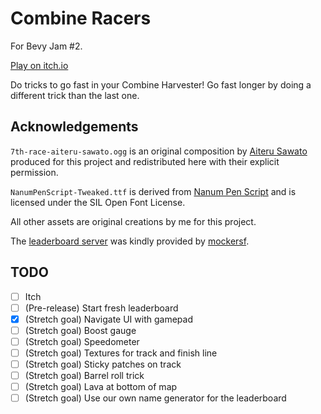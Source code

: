 # Combine Racers

For Bevy Jam #2.

[Play on itch.io](https://euclidean-whale.itch.io/combine-racers)

Do tricks to go fast in your Combine Harvester! Go fast longer by doing a different trick than the last one.

## Acknowledgements

`7th-race-aiteru-sawato.ogg` is an original composition by [Aiteru Sawato](https://www.youtube.com/channel/UCXkaOsXAVvxY2HFFRt7PjPQ) produced for this project and redistributed here with their explicit permission.

`NanumPenScript-Tweaked.ttf` is derived from [Nanum Pen Script](https://fonts.adobe.com/fonts/nanum-pen-script) and is licensed under the SIL Open Font License.

All other assets are original creations by me for this project.

The [leaderboard server](https://jornet.vleue.com/) was kindly provided by [mockersf](https://github.com/sponsors/mockersf).

## TODO

- [ ] Itch
- [ ] (Pre-release) Start fresh leaderboard
- [X] (Stretch goal) Navigate UI with gamepad
- [ ] (Stretch goal) Boost gauge
- [ ] (Stretch goal) Speedometer
- [ ] (Stretch goal) Textures for track and finish line
- [ ] (Stretch goal) Sticky patches on track
- [ ] (Stretch goal) Barrel roll trick
- [ ] (Stretch goal) Lava at bottom of map
- [ ] (Stretch goal) Use our own name generator for the leaderboard
